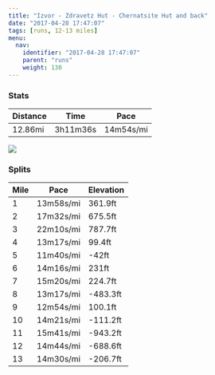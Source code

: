 ```yaml
---
title: "Izvor - Zdravetz Hut - Chernatsite Hut and back"
date: "2017-04-28 17:47:07"
tags: [runs, 12-13 miles]
menu:
  nav:
    identifier: "2017-04-28 17:47:07"
    parent: "runs"
    weight: 130
---
```


### Stats

| Distance | Time | Pace |
|----------|------|------|
|12.86mi|3h11m36s|14m54s/mi|

<img src='https://maps.googleapis.com/maps/api/staticmap?maptype=roadmap&path=enc:gip_GmlsuCpDrDyD|W`E~EJhJiD`RzAxNbCxDpBeG~H|CxA~RvCAxGcE|BbAfR{KlGeJdDq@xCyNdNgGdEzA|FqFfHoMvFgQQ_FnLo`@lGy\lDaFfBuOvCwA`CdAvEkEhBsQxKdAhB}DbEf@fF{HvHxH~@rF|IvMqAyT`B}DbA`QbDdDxB|Kl\vVjn@w]kPkFuFvAMpAo@wAkDN{LnJgCcA}BkF}LbBoIaAsEwFyA_Rq@`CzAdSu@zAeIqLiAcG{GuHyAJwCjGuEGoAfDaIwC_CtBsAzO}DjBMbBgHp@eAbMwDxFyFvZkMpa@ZjEyGpTwC~BgBjGoHpHoDoBwOzFoA~MgEbBaIdK}PrJqBwAmBxC}EjAgB@{BgSqGgDyAlFiAHmBiEQsGwAaDpDkRGsJaEeFfEgYgFsG&key=AIzaSyC1MId7bFpkLXNAaYhBSTb8jLyiSqzbDtM&size=800x800&markers=color:yellow|label:S|42.03172,24.68055&markers=color:green|label:F|42.031989999999986,24.681150000000006'>

### Splits

| Mile | Pace | Elevation |
|------|------|-----------|
|1|13m58s/mi|361.9ft|
|2|17m32s/mi|675.5ft|
|3|22m10s/mi|787.7ft|
|4|13m17s/mi|99.4ft|
|5|11m40s/mi|-42ft|
|6|14m16s/mi|231ft|
|7|15m20s/mi|224.7ft|
|8|13m17s/mi|-483.3ft|
|9|12m54s/mi|100.1ft|
|10|14m21s/mi|-111.2ft|
|11|15m41s/mi|-943.2ft|
|12|14m44s/mi|-688.6ft|
|13|14m30s/mi|-206.7ft|
